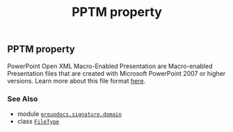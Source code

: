 ﻿---
title: PPTM property
second_title: GroupDocs.Signature for Python via .NET API References
description: 
type: docs
url: /python-net/groupdocs.signature.domain/filetype/pptm/
is_root: false
weight: 450
---

## PPTM property


PowerPoint Open XML Macro-Enabled Presentation are Macro-enabled Presentation files that are created with Microsoft PowerPoint 2007 or higher versions.
Learn more about this file format [here](https://wiki.fileformat.com/presentation/pptm).

### See Also
* module [`groupdocs.signature.domain`](../../)
* class [`FileType`](/signature/python-net/groupdocs.signature.domain/filetype)
